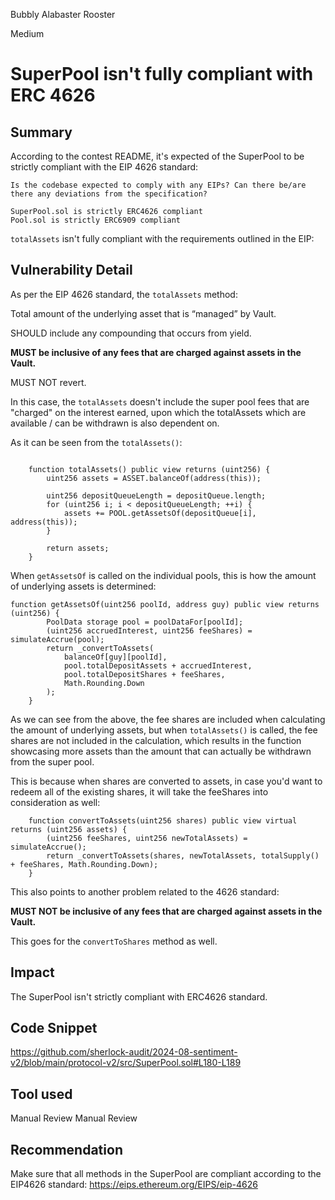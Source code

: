 Bubbly Alabaster Rooster

Medium

# SuperPool isn't fully compliant with ERC 4626

## Summary

According to the contest README, it's expected of the SuperPool to be strictly compliant with the EIP 4626 standard:

```solidity
Is the codebase expected to comply with any EIPs? Can there be/are there any deviations from the specification?

SuperPool.sol is strictly ERC4626 compliant
Pool.sol is strictly ERC6909 compliant
```

`totalAssets` isn't fully compliant with the requirements outlined in the EIP:

## Vulnerability Detail

As per the EIP 4626 standard, the `totalAssets` method: 

Total amount of the underlying asset that is “managed” by Vault.

SHOULD include any compounding that occurs from yield.

**MUST be inclusive of any fees that are charged against assets in the Vault.**

MUST NOT revert.

In this case, the `totalAssets` doesn't include the super pool fees that are "charged" on the interest earned, upon which the totalAssets which are available / can be withdrawn is also dependent on. 

As it can be seen from the `totalAssets()`: 

```solidity

    function totalAssets() public view returns (uint256) {
        uint256 assets = ASSET.balanceOf(address(this));

        uint256 depositQueueLength = depositQueue.length;
        for (uint256 i; i < depositQueueLength; ++i) {
            assets += POOL.getAssetsOf(depositQueue[i], address(this));
        }

        return assets;
    }

```
When `getAssetsOf` is called on the individual pools, this is how the amount of underlying assets is determined: 

```solidity
function getAssetsOf(uint256 poolId, address guy) public view returns (uint256) {
        PoolData storage pool = poolDataFor[poolId];
        (uint256 accruedInterest, uint256 feeShares) = simulateAccrue(pool);
        return _convertToAssets(
            balanceOf[guy][poolId],
            pool.totalDepositAssets + accruedInterest,
            pool.totalDepositShares + feeShares,
            Math.Rounding.Down
        );
    }
```
As we can see from the above, the fee shares are included when calculating the amount of underlying assets, but when `totalAssets()` is called, the fee shares are not included in the calculation, which results in the function showcasing more assets than the amount that can actually be withdrawn from the super pool.

This is because when shares are converted to assets, in case you'd want to redeem all of the existing  shares, it will take the feeShares into consideration as well: 

```solidity
    function convertToAssets(uint256 shares) public view virtual returns (uint256 assets) {
        (uint256 feeShares, uint256 newTotalAssets) = simulateAccrue();
        return _convertToAssets(shares, newTotalAssets, totalSupply() + feeShares, Math.Rounding.Down);
    }
``` 

This also points to another problem related to the 4626 standard: 

**MUST NOT be inclusive of any fees that are charged against assets in the Vault.**

This goes for the `convertToShares` method as well. 

## Impact
The SuperPool isn't strictly compliant with ERC4626 standard.

## Code Snippet
https://github.com/sherlock-audit/2024-08-sentiment-v2/blob/main/protocol-v2/src/SuperPool.sol#L180-L189
## Tool used

Manual Review
Manual Review

## Recommendation
Make sure that all methods in the SuperPool are compliant according to the EIP4626 standard: 
https://eips.ethereum.org/EIPS/eip-4626